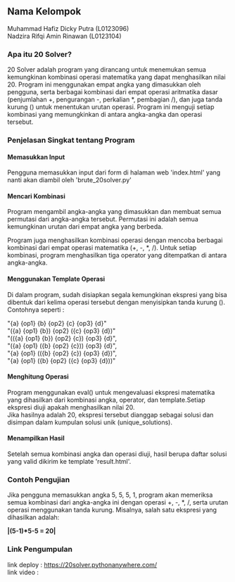 ## Nama Kelompok  
Muhammad Hafiz Dicky Putra (L0123096)  
Nadzira Rifqi Amin Rinawan (L0123104)  

### Apa itu 20 Solver?
20 Solver adalah program yang dirancang untuk menemukan semua kemungkinan kombinasi operasi matematika yang dapat menghasilkan nilai 20. Program ini menggunakan empat angka yang dimasukkan oleh pengguna, serta berbagai kombinasi dari empat operasi aritmatika dasar (penjumlahan +, pengurangan -, perkalian *, pembagian /), dan juga tanda kurung () untuk menentukan urutan operasi. Program ini menguji setiap kombinasi yang memungkinkan di antara angka-angka dan operasi tersebut.
  
### Penjelasan Singkat tentang Program
#### Memasukkan Input
Pengguna memasukkan input dari form di halaman web 'index.html' yang nanti akan diambil oleh 'brute_20solver.py'
#### Mencari Kombinasi
Program mengambil angka-angka yang dimasukkan dan membuat semua permutasi dari angka-angka tersebut. Permutasi ini adalah semua kemungkinan urutan dari empat angka yang berbeda.  
  
Program juga menghasilkan kombinasi operasi dengan mencoba berbagai kombinasi dari empat operasi matematika (+, -, *, /). Untuk setiap kombinasi, program menghasilkan tiga operator yang ditempatkan di antara angka-angka.
#### Menggunakan Template Operasi
Di dalam program, sudah disiapkan segala kemungkinan ekspresi yang bisa dibentuk dari kelima operasi tersebut dengan menyisipkan tanda kurung (). Contohnya seperti :  
  
"{a} {op1} {b} {op2} {c} {op3} {d}"  
"({a} {op1} {b}) {op2} ({c} {op3} {d})"  
"(({a} {op1} {b}) {op2} {c}) {op3} {d}",  
"({a} {op1} ({b} {op2} {c})) {op3} {d}",  
"{a} {op1} (({b} {op2} {c}) {op3} {d})",  
"{a} {op1} ({b} {op2} ({c} {op3} {d}))"  

#### Menghitung Operasi
Program menggunakan eval() untuk mengevaluasi ekspresi matematika yang dihasilkan dari kombinasi angka, operator, dan template.Setiap ekspresi diuji apakah menghasilkan nilai 20.  
Jika hasilnya adalah 20, ekspresi tersebut dianggap sebagai solusi dan disimpan dalam kumpulan solusi unik (unique_solutions).

#### Menampilkan Hasil
Setelah semua kombinasi angka dan operasi diuji, hasil berupa daftar solusi yang valid dikirim ke template 'result.html'.
  
### Contoh Pengujian
Jika pengguna memasukkan angka 5, 5, 5, 1, program akan memeriksa semua kombinasi dari angka-angka ini dengan operasi +, -, *, /, serta urutan operasi menggunakan tanda kurung. Misalnya, salah satu ekspresi yang dihasilkan adalah:  
  
__|(5-1)*5-5 = 20|__

  
### Link Pengumpulan
link deploy : https://20solver.pythonanywhere.com/  
link video : 
